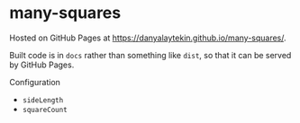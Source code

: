 # many-squares

Hosted on GitHub Pages at https://danyalaytekin.github.io/many-squares/.

Built code is in `docs` rather than something like `dist`, so that it can be served by GitHub Pages.

Configuration
- `sideLength`
- `squareCount`
